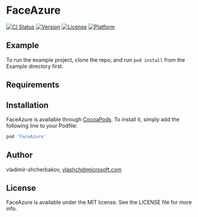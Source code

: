 # FaceAzure

[![CI Status](https://img.shields.io/travis/vladimir-shcherbakov/FaceAzure.svg?style=flat)](https://travis-ci.org/vladimir-shcherbakov/FaceAzure)
[![Version](https://img.shields.io/cocoapods/v/FaceAzure.svg?style=flat)](https://cocoapods.org/pods/FaceAzure)
[![License](https://img.shields.io/cocoapods/l/FaceAzure.svg?style=flat)](https://cocoapods.org/pods/FaceAzure)
[![Platform](https://img.shields.io/cocoapods/p/FaceAzure.svg?style=flat)](https://cocoapods.org/pods/FaceAzure)

## Example

To run the example project, clone the repo, and run `pod install` from the Example directory first.

## Requirements

## Installation

FaceAzure is available through [CocoaPods](https://cocoapods.org). To install
it, simply add the following line to your Podfile:

```ruby
pod 'FaceAzure'
```

## Author

vladimir-shcherbakov, vlashch@microsoft.com

## License

FaceAzure is available under the MIT license. See the LICENSE file for more info.
